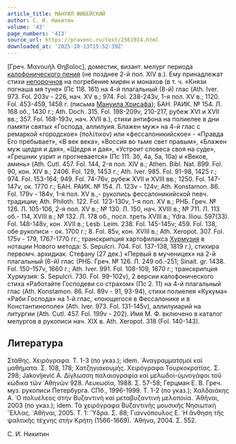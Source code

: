 ```yaml
---
article_title: МАНУИЛ ФИВЕЙСКИЙ
author: С. И. Никитин
volume: '43'
page_numbers: '413'
source_url: https://pravenc.ru/text/2561924.html
downloaded_at: '2025-10-13T15:52:39Z'
---
```


[Греч. Μανουὴλ Θηβαῖος], доместик, визант. мелург периода [калофонического пения](<https://pravenc.ru/text/калофонического пения.html>) (не позднее 2-й пол. XIV в.). Ему принадлежат стихи [непорочнов](https://pravenc.ru/text/непорочнов.html) на погребение мирян и монахов (в т. ч. «Князи погнаша мя туне» (Пс 118. 161) на 4-й плагальный (8-й) глас (Ath. Iver. 973. Fol. 203v - 226, нач. XV в.; 974. Fol. 238-243v, 1-я пол. XV в.; 1120. Fol. 453-459, 1458 г. (письма [Мануила Хрисафа](<https://pravenc.ru/text/Мануила Хрисафа.html>)); БАН. РАИК. № 154. Л. 168 об., 1430 г.; Ath. Doch. 315. Fol. 198-209v, 210-217, рубеж XVI и XVII вв.; 357. Fol. 168-193v, нач. XVII в.), стихи антифона на полиелее в дни памяти святых «Господа, аллилуия. Блажен муж» на 4-й глас с ремаркой «городское» (πολίτικον) или «фессалоникийское» - «Правда Его пребывает», «В век века», «Воссия во тьме свет правым», «Блажен муж щедря и дая», «Щедря и дая», «Устроит словеса своя на суде», «Грешник узрит и прогневается» (Пс 111. 3б, 4а, 5а, 10а) и «Веков, аминь» (Ath. Cutl. 457. Fol. 144, 2-я пол. XIV в.; Athen. Bibl. Nat. 899. Fol. 90, кон. XIV в.; 2406. Fol. 129, 1453 г.; Ath. Iver. 985. Fol. 91-98, 1425 г.; 974. Fol. 153-164; 949. Fol. 74-76v, рубеж XVII и XVIII вв.; 1250. Fol. 147-147v, ок. 1770 г.; БАН. РАИК. № 154. Л. 123v - 124v; Ath. Konstamon. 86. Fol. 179v - 184v, 1-я пол. XV в.,- рукопись фессалоникийской певч. традиции; Ath. Philoth. 122. Fol. 123-130v, 1-я пол. XV в.; РНБ. Греч. № 126. Л. 105-106, 2-я пол. XV в.; № 130. Л. 150, нач. XVIII в.; № 711. Л. 113 об.- 114, XVIII в.; № 132. Л. 178 об., посл. треть XVIII в.; Ydra. Iliou. 597(33). Fol. 148-148v, кон. XVII в.; Lesb. Leim. 238. Fol. 145-145v; 459. Fol. 138, обе рукописи - ок. 1700 г.; 8. Fol. 85v, кон. XVIII в.; Ath. Xeropot. 307. Fol. 175v - 179, 1767-1770 гг.; транскрипция хартофилакса [Хурмузия](https://pravenc.ru/text/Хурмузия.html) в нотации Нового метода: S. Sepulcri. 704. Fol. 137-138, 1819 г.), стихира первомч. архидиак. Стефану (27 дек.) «Первый в мученицех» на 2-й плагальный (6-й) глас (РНБ. Греч. № 126. Л. 249 об.-251; Sinait. gr. 1438. Fol. 150-157v, 1660 г.; Ath. Iver. 991. Fol. 108-109, 1670 г.; транскрипция Хурмузия: S. Sepulcri. 730. Fol. 99-102v), 2 версии калофонического стиха «Работайте Господеви со страхом» (Пс 2. 11) на 4-й плагальный глас (Ath. Konstamon. 86. Fol. 89v - 91, 93-94), стихи полиелея «Кукума» «Раби Господа» на 1-й глас, «поющегося в Фессалонике и в Константинополе» (Ath. Iver. 973. Fol. 131-145v), аллилуиарий на литургии (Ath. Cutl. 457. Fol. 199v - 202). Имя М. Ф. включено в каталог мелургов в рукописи нач. XIX в. Ath. Xeropot. 318 (Fol. 140-143).

## Литература

Στάθης. Χειρόγραφα. Τ. 1-3 (по указ.); idem. ᾿Αναγραμματσμοὶ καὶ μαθήματα. Σ. 108, 178; Χατζηγιακουμής. Χειρόγραφα Τουρκοκρατίας. Σ. 298; Jakovljević A. Δίγλωσση παλαιογραφία καὶ μελωδοὶ-ὑμνογάφοι τοῦ κώδικα τῶν ᾿Αθηνῶν 928. Λευκωσία, 1988. Σ. 57-58; Герцман Е. В. Греч. муз. рукописи Петербурга. СПб., 1996-1999. Т. 1-2 (по указ.); Χαλδαιάκης Α. ῾Ο πολυέλεος στὴν Βυζαντινὴ καὶ μεταβυζαντινὴ μελοποιία. ᾿Αθῆναι, 2003 (по указ.); idem. Τὰ χειρόγραφα Βυζαντινῆς μουσικῆς̇ Νησιωτικὴ ῞Ελλας. ᾿Αθῆναι, 2005. Τ. 1: ῞Υδρα. Σ. 88; Γιαννόπουλος Ε. ῾Η ἄνθηση τῆς ψαλτικῆς τέχνης στὴν Κρήτη (1566-1669). ᾿Αθήνα, 2004. Σ. 552.

С. И. Никитин
